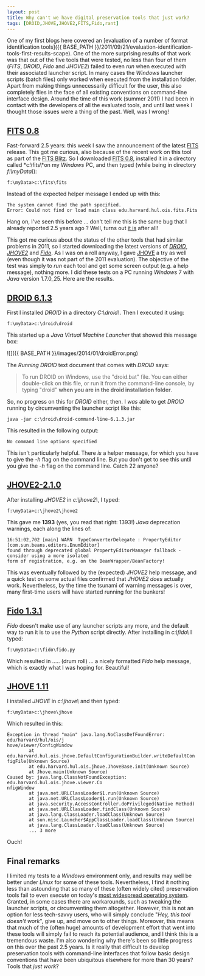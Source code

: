 ```yaml
---
layout: post
title: Why can't we have digital preservation tools that just work?
tags: [DROID,JHOVE,JHOVE2,FITS,Fido,rant]
---
```


One of my first blogs here covered an [evaluation of a number of format identification tools]({{ BASE_PATH }}/2011/09/21/evaluation-identification-tools-first-results-scape). One of the more surprising results of that work was that out of the five tools that were tested, no less than four of them (*FITS*, *DROID*, *Fido* and *JHOVE2*) failed to even *run* when executed with their associated launcher script. In many cases the *Windows* launcher scripts (batch files) only worked when executed from the installation folder. Apart from making things unnecessarily difficult for the user, this also completely flies in the face of all existing conventions on command-line interface design. Around the time of this work (summer 2011) I had been in contact with the developers of all the evaluated tools, and until last week I thought those issues were a thing of the past. Well, was I wrong!

<!-- more -->

## [FITS 0.8](http://projects.iq.harvard.edu/files/fits/files/fits-0.8.0.zip)

Fast-forward 2.5 years: this week I saw the announcement of the latest [FITS](http://projects.iq.harvard.edu/fits) release. This got me curious, also because of the recent work on this tool as part of the [FITS Blitz](http://www.openplanetsfoundation.org/blogs/2013-11-06-fits-blitz). So I downloaded [FITS 0.8](http://projects.iq.harvard.edu/files/fits/files/fits-0.8.0.zip), installed it in a directory called *c:\fits\\*on my *Windows* PC, and then typed (while being in directory *f:\myData\\*):

    f:\myData>c:\fits\fits

Instead of the expected helper message I ended up with this:

    The system cannot find the path specified.
    Error: Could not find or load main class edu.harvard.hul.ois.fits.Fits

Hang on, I've seen this before ... don't tell me this is the same bug that I already reported 2.5 years ago ? Well, turns out [it is](https://github.com/harvard-lts/fits/issues/10) after all!

This got me curious about the status of the other tools that had similar problems in 2011, so I started downloading the latest versions of [*DROID*](http://www.nationalarchives.gov.uk/information-management/our-services/dc-file-profiling-tool.htm), [*JHOVE2*](https://bitbucket.org/jhove2/main/wiki/Home) and [*Fido*](https://github.com/openplanets/fido). As I was on a roll anyway, I gave [JHOVE](http://jhove.sourceforge.net/) a try as well (even though it was not part of the 2011 evaluation). The objective of the test was simply to *run* each tool and get some screen output (e.g. a help message), nothing more. I did these tests on a PC running *Windows* 7 with *Java* version 1.7.0_25. Here are the results.  

## [DROID 6.1.3](http://www.nationalarchives.gov.uk/documents/information-management/droid-binary-6.1.3-bin.zip)

First I installed *DROID* in a directory *C:\droid\\*. Then I executed it using:

    f:\myData>c:\droid\droid

This started up a *Java Virtual Machine Launcher* that showed this message box:

![]({{ BASE_PATH }}/images/2014/01/droidError.png)

The *Running DROID* text document that comes with *DROID* says:

> To run DROID on Windows, use the "droid.bat" file.  You can either double-click on this file, or run it from the command-line console, by typing "droid" **when you are in the droid installation folder**.

So, no progress on this for *DROID* either, then. I *was* able to get *DROID* running by circumventing the launcher script like this:

    java -jar c:\droid\droid-command-line-6.1.3.jar

This resulted in the following output:

    No command line options specified

This isn't particularly helpful. There *is* a helper message, for which you have to give the *-h* flag on the command line. But you don't get to see this until you give the *-h* flag on the command line. Catch 22 anyone?

## [JHOVE2-2.1.0](http://bitbucket.org/jhove2/main/downloads/jhove2-2.1.0.zip)

After installing *JHOVE2* in *c:\jhove2\\*, I typed:

    f:\myData>c:\jhove2\jhove2

This gave me **1393** (yes, you read that right: 1393!) *Java* deprecation warnings, each along the lines of:


    16:51:02,702 [main] WARN  TypeConverterDelegate : PropertyEditor [com.sun.beans.editors.EnumEditor]
    found through deprecated global PropertyEditorManager fallback - consider using a more isolated 
    form of registration, e.g. on the BeanWrapper/BeanFactory! 

This was eventually followed by the (expected) *JHOVE2* help message, and a quick test on some actual files confirmed that *JHOVE2* *does* actually work. Nevertheless, by the time the tsunami of warning messages is over, many first-time users will have started running for the bunkers!

## [Fido 1.3.1](https://github.com/openplanets/fido/releases/tag/1.3.1-70)

*Fido* doesn't make use of any launcher scripts any more, and the default way to run it is to use the *Python* script directly. After installing in *c:\fido\\* I typed:

    f:\myData>c:\fido\fido.py

Which resulted in ..... (drum roll) ... a nicely formatted *Fido* help message, which is exactly what I was hoping for. Beautiful!

## [JHOVE 1.11](http://sourceforge.net/projects/jhove/files/latest/download)

I installed *JHOVE* in *c:\jhove\\* and then typed:

    f:\myData>c:\jhove\jhove 

Which resulted in this:


    Exception in thread "main" java.lang.NoClassDefFoundError: edu/harvard/hul/ois/j
    hove/viewer/ConfigWindow
            at edu.harvard.hul.ois.jhove.DefaultConfigurationBuilder.writeDefaultCon
    figFile(Unknown Source)
            at edu.harvard.hul.ois.jhove.JhoveBase.init(Unknown Source)
            at Jhove.main(Unknown Source)
    Caused by: java.lang.ClassNotFoundException: edu.harvard.hul.ois.jhove.viewer.Co
    nfigWindow
            at java.net.URLClassLoader$1.run(Unknown Source)
            at java.net.URLClassLoader$1.run(Unknown Source)
            at java.security.AccessController.doPrivileged(Native Method)
            at java.net.URLClassLoader.findClass(Unknown Source)
            at java.lang.ClassLoader.loadClass(Unknown Source)
            at sun.misc.Launcher$AppClassLoader.loadClass(Unknown Source)
            at java.lang.ClassLoader.loadClass(Unknown Source)
            ... 3 more

Ouch!

## Final remarks

I limited my tests to a *Windows* environment only, and results may well be better under *Linux* for some of these tools. Nevertheless, I find it nothing less than astounding that so many of these (often widely cited) preservation tools fail to even *execute* on today's [most widespread operating system](http://en.wikipedia.org/wiki/Usage_share_of_operating_systems). Granted, in some cases there are workarounds, such as tweaking the launcher scripts, or circumventing them altogether. However, this is not an option for less tech-savvy users, who will simply conclude "*Hey, this tool doesn't work*", give up, and move on to other things. Moreover, this means that much of the (often huge) amounts of development effort that went into these tools will simply fail to reach its potential audience, and I think this is a tremendous waste. I'm also wondering why there's been so little progress on this over the past 2.5 years. Is it really that difficult to develop preservation tools with command-line interfaces that follow basic design conventions that have been ubiquitous elsewhere for more than 30 years? Tools that *just work*?
